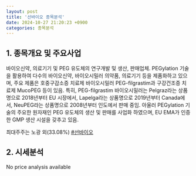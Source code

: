 ```yaml
---
layout: post
title: '선바이오 종목분석'
date: 2024-10-27 21:20:23 +0900
categories: 종목분석
---
```


## 1. 종목개요 및 주요사업

바이오신약, 의료기기 및 PEG 유도체의 연구개발 및 생산, 판매업체. PEGylation 기술을 활용하여 다수의 바이오신약, 바이오시밀러 의약품, 의료기기 등을 제품화하고 있으며, 주요 제품은 호중구감소증 치료제 바이오시밀러 PEG-filgrastim과 구강건조증 치료제 MucoPEG 등이 있음. 특히, PEG-filgrastim 바이오시밀러는 Pelgraz라는 상품명으로 2018년부터 EU 시장에서, Lapelga라는 상품명으로 2019년부터 Canada에서, NeuPEG라는 상품명으로 2008년부터 인도에서 판매 중임. 아울러 PEGylation 기술의 주요한 원자재인 PEG 유도체의 생산 및 판매를 사업화 하였으며, EU EMA가 인증한 GMP 생산 시설을 갖추고 있음.

최대주주는 노광 외(33.08%)
[#선바이오](#)

## 2. 시세분석

No price analysis available
